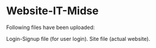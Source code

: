 # Website-IT-Midse

Following files have been uploaded:

Login-Signup file (for user login).
Site file (actual website).
